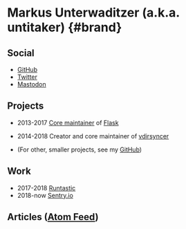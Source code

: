 # Markus Unterwaditzer (a.k.a. untitaker) {#brand}

## Social

* [GitHub](https://github.com/untitaker)
* [Twitter](https://twitter.com/untitaker)
* [Mastodon](https://mastodon.social/@untitaker)

## Projects

<div class="timeline">

* <time>2013-2017</time> [Core maintainer](https://palletsprojects.com/people/) of [Flask](https://palletsprojects.com/p/flask/)

* <time>2014-2018</time> Creator and core maintainer of [vdirsyncer](http://vdirsyncer.pimutils.org/en/stable/)

* (For other, smaller projects, see my [GitHub](https://github.com/untitaker/))

</div>

## Work

<div class="timeline">

* <time>2017-2018</time> [Runtastic](https://www.runtastic.com/)
* <time>2018-now</time> [Sentry.io](https://sentry.io/)

</div>

## Articles (<a href="/feed.xml">Atom Feed</a>)

<ul id="blog-index" class="timeline"></ul>
